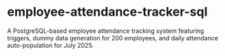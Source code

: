 # employee-attendance-tracker-sql
A PostgreSQL-based employee attendance tracking system featuring triggers, dummy data generation for 200 employees, and daily attendance auto-population for July 2025.
